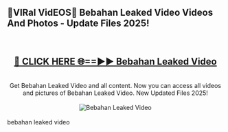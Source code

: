 <h2>🔴VIRal VidEOS🔴 Bebahan Leaked Video Videos And Photos - Update Files 2025!</h2>
<br>
<div align="center">
<h2><a href="https://virallinks.top/odZfE0" rel="nofollow">🔴 CLICK HERE 🌐==►► Bebahan Leaked Video</a></h2>
<br>
Get Bebahan Leaked Video and all content. Now you can access all videos and pictures of Bebahan Leaked Video. New Updated Files 2025!
<br>
<br>
<a href="https://virallinks.top/odZfE0" rel="nofollow" data-target="animated-image.originalLink"><img src="https://i.imgur.com/dJHk4Zq.gif)" alt="Bebahan Leaked Video" style="max-width: 100%; display: inline-block;" data-target="animated-image.originalImage"></a>
</div>
<br>
bebahan leaked video